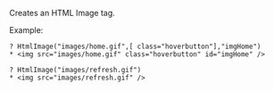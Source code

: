 ﻿Creates an HTML Image tag.

Example:
```foxpro
? HtmlImage("images/home.gif",[ class="hoverbutton"],"imgHome")
* <img src="images/home.gif" class="hoverbutton" id="imgHome" />

? HtmlImage("images/refresh.gif")  
* <img src="images/refresh.gif" />
```